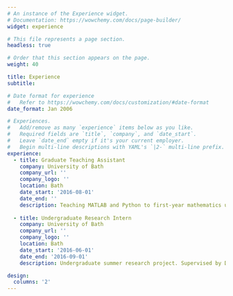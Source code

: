```yaml
---
# An instance of the Experience widget.
# Documentation: https://wowchemy.com/docs/page-builder/
widget: experience

# This file represents a page section.
headless: true

# Order that this section appears on the page.
weight: 40

title: Experience
subtitle:

# Date format for experience
#   Refer to https://wowchemy.com/docs/customization/#date-format
date_format: Jan 2006

# Experiences.
#   Add/remove as many `experience` items below as you like.
#   Required fields are `title`, `company`, and `date_start`.
#   Leave `date_end` empty if it's your current employer.
#   Begin multi-line descriptions with YAML's `|2-` multi-line prefix.
experience:
  - title: Graduate Teaching Assistant
    company: University of Bath
    company_url: ''
    company_logo: ''
    location: Bath
    date_start: '2016-08-01'
    date_end: ''
    description: Teaching MATLAB and Python to first-year mathematics undergraduates.
        
  - title: Undergraduate Research Intern
    company: University of Bath
    company_url: ''
    company_logo: ''
    location: Bath
    date_start: '2016-06-01'
    date_end: '2016-09-01'
    description: Undergraduate summer research project. Supervised by Dr. Matthew Roberts.

design:
  columns: '2'
---
```

